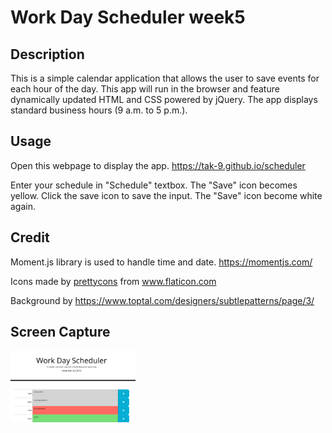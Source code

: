# Work Day Scheduler week5
## Description 

This is a simple calendar application that allows the user to save events for each hour of the day. 
This app will run in the browser and feature dynamically updated HTML and CSS powered by jQuery.
The app displays standard business hours (9 a.m. to 5 p.m.). 

## Usage
Open this webpage to display the app.
https://tak-9.github.io/scheduler


Enter your schedule in "Schedule" textbox. The "Save" icon becomes yellow. 
Click the save icon to save the input. 
The "Save" icon become white again. 


## Credit 
Moment.js library is used to handle time and date. 
https://momentjs.com/


Icons made by <a href="https://www.flaticon.com/authors/prettycons" title="prettycons">prettycons</a> from <a href="https://www.flaticon.com/" title="Flaticon">www.flaticon.com</a>

Background by https://www.toptal.com/designers/subtlepatterns/page/3/

## Screen Capture

<img src="screencapture.png" width="200px">
